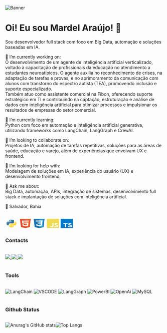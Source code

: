 ![Banner](https://github.com/user-attachments/assets/a9473a2f-3b34-4d34-a376-1504e3d98375)

# Oi! Eu sou Mardel Araújo! 👋

Sou desenvolvedor full stack com foco em Big Data, automação e soluções baseadas em IA.


🔭 I’m currently working on:  
O desenvolvimento de um agente de inteligência artificial verticalizado, voltado à capacitação de profissionais da educação no atendimento a estudantes neuroatípicos. O agente auxilia no reconhecimento de crises, na adaptação de tarefas e provas, e no aprimoramento da comunicação com alunos com transtorno do espectro autista (TEA), promovendo inclusão e suporte especializado.  
Também atuo como assistente comercial na Fibon, oferecendo suporte estratégico em TI e contribuindo na captação, estruturação e análise de dados com inteligência artificial para otimizar processos e impulsionar os resultados de empresas do setor comercial.


🌱 I’m currently learning:  
Python com foco em automação e inteligência artificial generativa, utilizando frameworks como LangChain, LangGraph e CrewAI.

👯 I’m looking to collaborate on:  
Projetos de IA, automação de tarefas repetitivas, soluções para as áreas de saúde, educação e varejo, além de experiências que envolvam UX e frontend.

🤔 I’m looking for help with:  
Modelagem de soluções em IA, experiência do usuário (UX) e desenvolvimento frontend.

💬 Ask me about:  
Big Data, automação, APIs, integração de sistemas, desenvolvimento full stack e implantação de soluções com inteligência artificial.
 
📍 Salvador, Bahia  

<div style="display: inline_block"><br>
  <img align="center" alt="Python" height="30" width="40" src="https://raw.githubusercontent.com/devicons/devicon/master/icons/python/python-original.svg">
  <img align="center" alt="HTML" height="30" width="40" src="https://raw.githubusercontent.com/devicons/devicon/master/icons/html5/html5-original.svg">
  <img align="center" alt="CSS" height="30" width="40" src="https://raw.githubusercontent.com/devicons/devicon/master/icons/css3/css3-original.svg">
  <img align="center" alt="Js" height="30" width="40" src="https://raw.githubusercontent.com/devicons/devicon/master/icons/javascript/javascript-plain.svg">
  <img align="center" alt="Ts" height="30" width="40" src="https://raw.githubusercontent.com/devicons/devicon/master/icons/typescript/typescript-plain.svg">
</div>

##

 ### Contacts
<br/>

<a href="https://www.linkedin.com/in/mardel-araujo-0663a0214/" target="_blank">
  <img src="https://img.shields.io/badge/LinkedIn-0077B5?style=for-the-badge&logo=linkedin&logoColor=white">
  </a> 
  <a href="mailto:mardelaraujo1@gmail.com">
  <img src="https://img.shields.io/badge/-Gmail-%23333?style=for-the-badge&logo=gmail&logoColor=white" target="_blank">
  </a>
  <a href="https://instagram.com/mardel_araujo" target="_blank">
    <img src="https://img.shields.io/badge/-Instagram-%23E4405F?style=for-the-badge&logo=instagram&logoColor=white" target="_blank"></a>

	 
 #

 ### Tools

 <div style="display: inlineblock"> <br/>
  <img aling="center" alt=LangChain src="https://img.shields.io/badge/LangChain-000000?style=for-the-badge&logo=langchain&logoColor=white">
 <img aling="center" alt=VSCODE src="https://img.shields.io/badge/Visual_Studio_Code-0078D4?style=for-the-badge&logo=visual%20studio%20code&logoColor=white">
 <img aling="center" alt=LangGraph src="https://img.shields.io/badge/LangGraph-green?style=for-the-badge&logo=langgraph&logoColor=white">
 <img aling="center" alt=PowerBI src="https://img.shields.io/badge/PowerBI-yellow?style=for-the-badge&logo=Power_BI&logoColor=white">
 <img aling="center" alt=OpenAi src="https://img.shields.io/badge/OpenAi-000000?style=for-the-badge&logo=openai&logoColor=white">
 <img aling="center" alt=MySQL src="https://img.shields.io/badge/MySQL-9cf?style=for-the-badge&logo=mysql&logoColor=black">

 #

 ### Github Status
 <div align="left" style="display:flex;flex-direction=row;justify-content=space-between;">

![Anurag's GitHub stats](https://github-readme-stats.vercel.app/api?username=MardelAraujo&theme=dark&show_icons=true)

![Top Langs](https://github-readme-stats.vercel.app/api/top-langs/?username=MardelAraujo&theme=dark&layout=compact)


</div>

#


